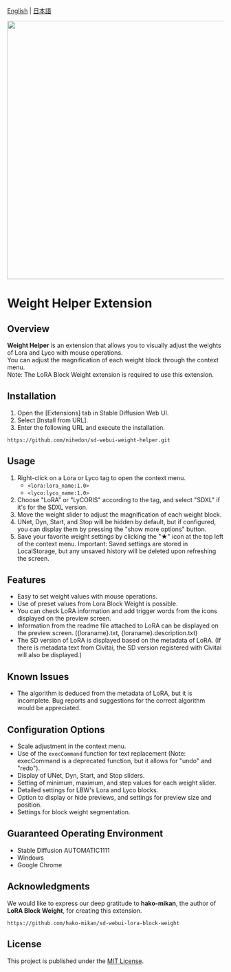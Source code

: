 [English](README.md) | [日本語](README_JP.md)

<img src="https://github.com/nihedon/sd-webui-weight-helper/assets/66118290/08f8d818-ac5d-4125-b2aa-45c302f626f8" height="600px">

# Weight Helper Extension

## Overview

**Weight Helper** is an extension that allows you to visually adjust the weights of Lora and Lyco with mouse operations.<br>
You can adjust the magnification of each weight block through the context menu.<br>
Note: The LoRA Block Weight extension is required to use this extension.

## Installation

1. Open the [Extensions] tab in Stable Diffusion Web UI.
2. Select [Install from URL].
3. Enter the following URL and execute the installation.
```
https://github.com/nihedon/sd-webui-weight-helper.git
```

## Usage

1. Right-click on a Lora or Lyco tag to open the context menu.
   - `<lora:lora_name:1.0>`
   - `<lyco:lyco_name:1.0>`
2. Choose "LoRA" or "LyCORIS" according to the tag, and select "SDXL" if it's for the SDXL version.
3. Move the weight slider to adjust the magnification of each weight block.
4. UNet, Dyn, Start, and Stop will be hidden by default, but if configured, you can display them by pressing the "show more options" button.
5. Save your favorite weight settings by clicking the "★" icon at the top left of the context menu.
   Important: Saved settings are stored in LocalStorage, but any unsaved history will be deleted upon refreshing the screen.

## Features

- Easy to set weight values with mouse operations.
- Use of preset values from Lora Block Weight is possible.
- You can check LoRA information and add trigger words from the icons displayed on the preview screen.
- Information from the readme file attached to LoRA can be displayed on the preview screen. ({loraname}.txt, {loraname}.description.txt)
- The SD version of LoRA is displayed based on the metadata of LoRA. (If there is metadata text from Civitai, the SD version registered with Civitai will also be displayed.)

## Known Issues
- The algorithm is deduced from the metadata of LoRA, but it is incomplete. Bug reports and suggestions for the correct algorithm would be appreciated.

## Configuration Options

- Scale adjustment in the context menu.
- Use of the `execCommand` function for text replacement (Note: execCommand is a deprecated function, but it allows for "undo" and "redo").
- Display of UNet, Dyn, Start, and Stop sliders.
- Setting of minimum, maximum, and step values for each weight slider.
- Detailed settings for LBW's Lora and Lyco blocks.
- Option to display or hide previews, and settings for preview size and position.
- Settings for block weight segmentation.

## Guaranteed Operating Environment

- Stable Diffusion AUTOMATIC1111
- Windows
- Google Chrome

## Acknowledgments

We would like to express our deep gratitude to **hako-mikan**, the author of **LoRA Block Weight**, for creating this extension.
```
https://github.com/hako-mikan/sd-webui-lora-block-weight
```

## License

This project is published under the [MIT License](LICENSE).
